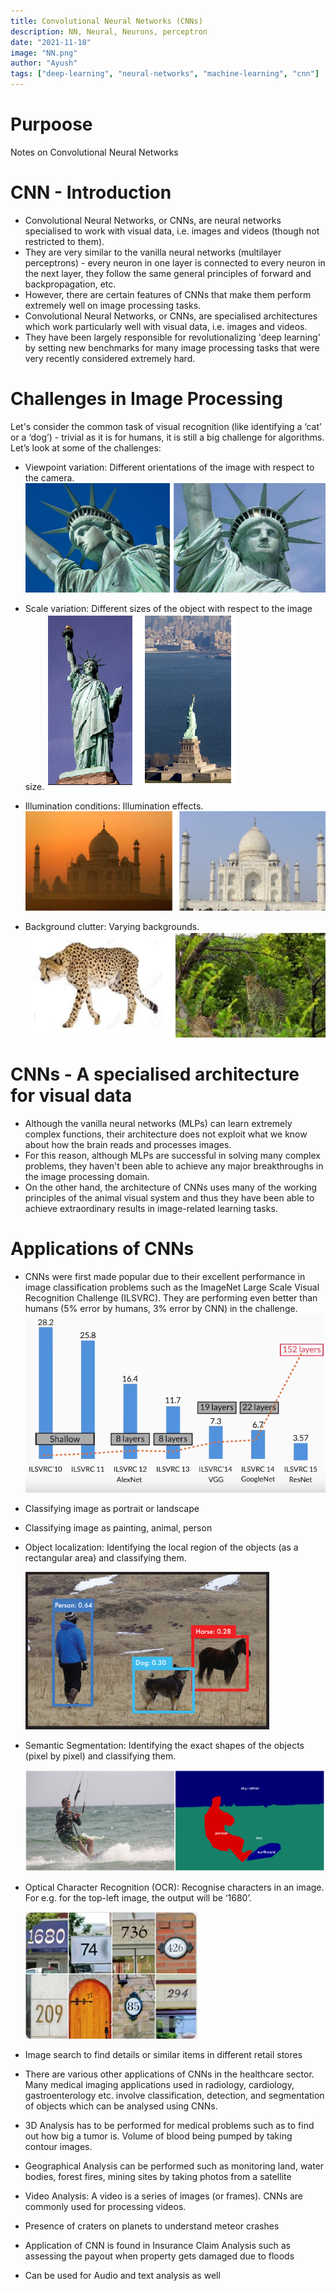 ```yaml
---
title: Convolutional Neural Networks (CNNs)
description: NN, Neural, Neurons, perceptron
date: "2021-11-18"
image: "NN.png"
author: "Ayush"
tags: ["deep-learning", "neural-networks", "machine-learning", "cnn"]
---
```


# Purpoose
Notes on Convolutional Neural Networks

# CNN - Introduction
- Convolutional Neural Networks, or CNNs, are neural networks specialised to work with visual data, i.e. images and videos (though not restricted to them). 
- They are very similar to the vanilla neural networks (multilayer perceptrons) - every neuron in one layer is connected to every neuron in the next layer, they follow the same general principles of forward and backpropagation, etc. 
- However, there are certain features of CNNs that make them perform extremely well on image processing tasks. 
- Convolutional Neural Networks, or CNNs, are specialised architectures which work particularly well with visual data, i.e. images and videos. 
- They have been largely responsible for revolutionalizing 'deep learning' by setting new benchmarks for many image processing tasks that were very recently considered extremely hard.

# Challenges in Image Processing
Let's consider the common task of visual recognition (like identifying a ‘cat’ or a ‘dog’) - trivial as it is for humans, it is still a big challenge for algorithms. Let’s look at some of the challenges:

- Viewpoint variation: Different orientations of the image with respect to the camera.
![viewpoint](viewpoint.png)

- Scale variation: Different sizes of the object with respect to the image size.
![scale-variation](scale-variation.png)

- Illumination conditions: Illumination effects.
![illumination](illumination.png)

- Background clutter: Varying backgrounds.
![BackgroundVariation](background.png)

# CNNs - A specialised architecture for visual data
- Although the vanilla neural networks (MLPs) can learn extremely complex functions, their architecture does not exploit what we know about how the brain reads and processes images. 
- For this reason, although MLPs are successful in solving many complex problems, they haven't been able to achieve any major breakthroughs in the image processing domain.
- On the other hand, the architecture of CNNs uses many of the working principles of the animal visual system and thus they have been able to achieve extraordinary results in image-related learning tasks. 

# Applications of CNNs
- CNNs were first made popular due to their excellent performance in image classification problems such as the ImageNet Large Scale Visual Recognition Challenge (ILSVRC). They are performing even better than humans (5% error by humans, 3% error by CNN) in the challenge.
![imagenet](imagenet.png)

- Classifying image as portrait or landscape

- Classifying image as painting, animal, person

- Object localization: Identifying the local region of the objects (as a rectangular area) and classifying them.

  ![objectlocalization](object-localization.png)

- Semantic Segmentation: Identifying the exact shapes of the objects (pixel by pixel) and classifying them.

  ![imagesegmentation](image_segmentation.png)

- Optical Character Recognition (OCR): Recognise characters in an image. For e.g. for the top-left image, the output will be ‘1680’.

  ![ocr](ocr.png)

- Image search to find details or similar items in different retail stores

- There are various other applications of CNNs in the healthcare sector. Many medical imaging applications used in radiology, cardiology, gastroenterology etc. involve classification, detection, and segmentation of objects which can be analysed using CNNs.
 
- 3D Analysis has to be performed for medical problems such as to find out how big a tumor is. Volume of blood being pumped by taking contour images.
- Geographical Analysis can be performed such as monitoring land, water bodies, forest fires, mining sites by taking photos from a satellite
- Video Analysis: A video is a series of images (or frames). CNNs are commonly used for processing videos.
- Presence of craters on planets to understand meteor crashes
- Application of CNN is found in Insurance Claim Analysis such as assessing the payout when property gets damaged due to floods
- Can be used for Audio and text analysis as well


